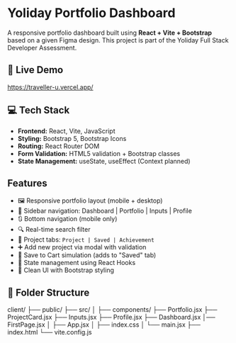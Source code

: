 # Yoliday Portfolio Dashboard 

A responsive portfolio dashboard built using **React + Vite + Bootstrap** based on a given Figma design. This project is part of the Yoliday Full Stack Developer Assessment.

## 🚀 Live Demo
https://traveller-u.vercel.app/

## 💻 Tech Stack

- **Frontend:** React, Vite, JavaScript
- **Styling:** Bootstrap 5, Bootstrap Icons
- **Routing:** React Router DOM
- **Form Validation:** HTML5 validation + Bootstrap classes
- **State Management:** useState, useEffect (Context planned)
## Features

- 🖼️ Responsive portfolio layout (mobile + desktop)
- 🧭 Sidebar navigation: Dashboard | Portfolio | Inputs | Profile
- 🔃 Bottom navigation (mobile only)
- 🔍 Real-time search filter
- 🧩 Project tabs: `Project | Saved | Achievement`
- ➕ Add new project via modal with validation
- 🛒 Save to Cart simulation (adds to "Saved" tab)
- 💾 State management using React Hooks
- 🌙 Clean UI with Bootstrap styling


## 📂 Folder Structure

client/
  ├── public/ 
  ├── src/ │
     ├── components/ 
       ├── Portfolio.jsx 
       ├── ProjectCard.jsx 
       ├── Inputs.jsx 
       ├── Profile.jsx 
       ├── Dashboard.jsx
       │── FirstPage.jsx │ 
   ├── App.jsx │ 
   ├── index.css │ 
   └── main.jsx
   ├── index.html
   └── vite.config.js
